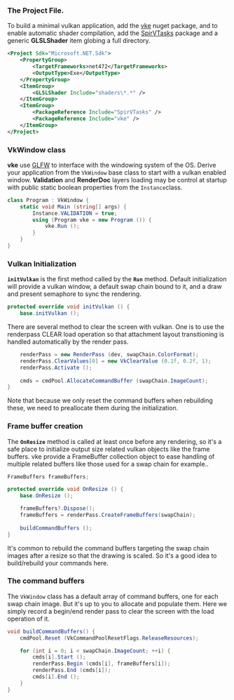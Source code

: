 ### The Project File.

To build a minimal vulkan application, add the [vke](https://www.nuget.org/packages/vke/) nuget package, and to enable automatic shader compilation, add the [SpirVTasks](https://www.nuget.org/packages/SpirVTasks/) package and a generic **GLSLShader** item globing a full directory.

```xml
<Project Sdk="Microsoft.NET.Sdk">
    <PropertyGroup>
        <TargetFrameworks>net472</TargetFrameworks>
        <OutputType>Exe</OutputType>
    </PropertyGroup>
    <ItemGroup>    
        <GLSLShader Include="shaders\*.*" />		
    </ItemGroup>
    <ItemGroup>
        <PackageReference Include="SpirVTasks" />
        <PackageReference Include="vke" />
    </ItemGroup>
</Project>

```

### VkWindow class

**vke** use [GLFW](https://www.glfw.org/) to interface with the windowing system of the OS. Derive your application from the `VkWindow` base class to start with a vulkan enabled window. **Validation** and **RenderDoc** layers loading may be control at startup with public static boolean properties from the `Instance`class.

```csharp
class Program : VkWindow {
    static void Main (string[] args) {
        Instance.VALIDATION = true;
    	using (Program vke = new Program ()) {
    		vke.Run ();
    	}
    }
}
```

### Vulkan Initialization

**`initVulkan`** is the first method called by the **`Run`** method. Default initialization will provide a vulkan window, a default swap chain bound to it, and a draw and present semaphore to sync the rendering.
```csharp
protected override void initVulkan () {
    base.initVulkan ();
```
There are several method to clear the screen with vulkan. One is to use the renderpass CLEAR load operation so that attachment layout transitioning is handled automatically by the render pass.
```csharp
    renderPass = new RenderPass (dev, swapChain.ColorFormat);
    renderPass.ClearValues[0] = new VkClearValue (0.1f, 0.2f, 1);
    renderPass.Activate ();
    
    cmds = cmdPool.AllocateCommandBuffer (swapChain.ImageCount);
}
```

Note that because we only reset the command buffers when rebuilding these, we need to preallocate them during the initialization.

### Frame buffer creation

The **`OnResize`** method is called at least once before any rendering, so it's a safe place to initialize output size related vulkan objects like the frame buffers. vke provide a FrameBuffer collection object to ease handling of multiple related buffers like those used for a swap chain for example..
```csharp
FrameBuffers frameBuffers;

protected override void OnResize () {
	base.OnResize ();

	frameBuffers?.Dispose();
	frameBuffers = renderPass.CreateFrameBuffers(swapChain);
	
	buildCommandBuffers ();
}
```
It's common to rebuild the command buffers targeting the swap chain images after a resize so that the drawing is scaled. So it's a good idea to build/rebuild your commands here.

### The command buffers

The `VkWindow` class has a default array of command buffers, one for each swap chain image. But it's up to you to allocate and populate them. 
Here we simply record a begin/end render pass to clear the screen with the load operation of it.

```csharp
void buildCommandBuffers() {
	cmdPool.Reset (VkCommandPoolResetFlags.ReleaseResources);

	for (int i = 0; i < swapChain.ImageCount; ++i) {
        cmds[i].Start ();
        renderPass.Begin (cmds[i], frameBuffers[i]);
        renderPass.End (cmds[i]);
        cmds[i].End ();
	}
}
```
